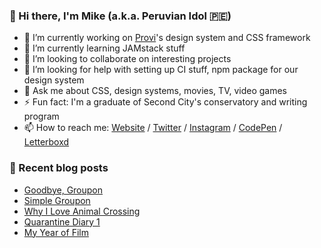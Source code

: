 ### 👋 Hi there, I'm Mike (a.k.a. Peruvian Idol 🇵🇪)

- 🔭 I’m currently working on [Provi](https://provi.com)'s design system and CSS framework
- 🌱 I’m currently learning JAMstack stuff
- 👯 I’m looking to collaborate on interesting projects
- 🤔 I’m looking for help with setting up CI stuff, npm package for our design system
- 💬 Ask me about CSS, design systems, movies, TV, video games
- ⚡ Fun fact: I'm a graduate of Second City's conservatory and writing program
- 📫 How to reach me: [Website](https://mikeaparicio.com) / [Twitter](https://twitter.com/peruvianidol) / [Instagram](https://instagram.com/peruvianidol) / [CodePen](https://codepen.io/peruvianidol) / [Letterboxd](https://letterboxd.com/peruvianidol)

### 🚨 Recent blog posts
<!-- BLOG-POST-LIST:START -->
- [Goodbye, Groupon](https://mikeaparicio.com/posts/2020-07-23-goodbye-groupon/)
- [Simple Groupon](https://mikeaparicio.com/posts/2020-07-06-simple-groupon/)
- [Why I Love Animal Crossing](https://mikeaparicio.com/posts/2020-05-04-why-i-love-animal-crossing/)
- [Quarantine Diary 1](https://mikeaparicio.com/posts/2020-04-13-quarantine-diary-1/)
- [My Year of Film](https://mikeaparicio.com/posts/2020-01-31-my-year-of-film/)
<!-- BLOG-POST-LIST:END -->
